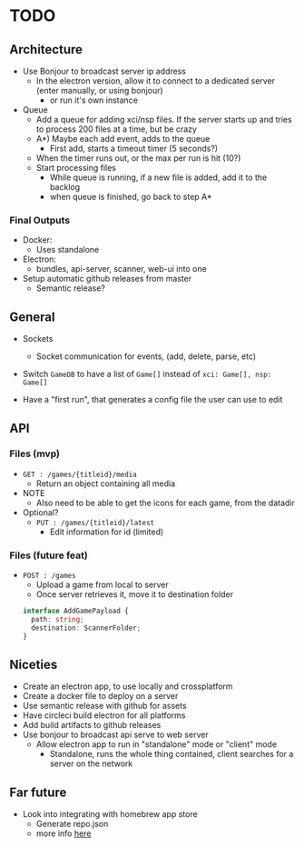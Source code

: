 # TODO

## Architecture

- Use Bonjour to broadcast server ip address
  - In the electron version, allow it to connect to a dedicated server (enter manually, or using bonjour)
    - or run it's own instance
- Queue
  - Add a queue for adding xci/nsp files. If the server starts up and tries to process 200 files at a time, but be crazy
  - A\*) Maybe each add event, adds to the queue
    - First add, starts a timeout timer (5 seconds?)
  - When the timer runs out, or the max per run is hit (10?)
  - Start processing files
    - While queue is running, if a new file is added, add it to the backlog
    - when queue is finished, go back to step A\*

### Final Outputs

- Docker:
  - Uses standalone
- Electron:
  - bundles, api-server, scanner, web-ui into one
- Setup automatic github releases from master
  - Semantic release?

## General

- Sockets
  - Socket communication for events, (add, delete, parse, etc)
- Switch `GameDB` to have a list of `Game[]` instead of `xci: Game[], nsp: Game[]`

- Have a "first run", that generates a config file the user can use to edit

## API

### Files (mvp)

- `GET : /games/{titleid}/media`
  - Return an object containing all media
- NOTE
  - Also need to be able to get the icons for each game, from the datadir
- Optional?
  - `PUT : /games/{titleid}/latest`
    - Edit information for id (limited)

### Files (future feat)

- `POST : /games`
  - Upload a game from local to server
  - Once server retrieves it, move it to destination folder
  ```typescript
  interface AddGamePayload {
    path: string;
    destination: ScannerFolder;
  }
  ```

## Niceties

- Create an electron app, to use locally and crossplatform
- Create a docker file to deploy on a server
- Use semantic release with github for assets
- Have circleci build electron for all platforms
- Add build artifacts to github releases
- Use bonjour to broadcast api serve to web server
  - Allow electron app to run in "standalone" mode or "client" mode
    - Standalone, runs the whole thing contained, client searches for a server on the network

## Far future

- Look into integrating with homebrew app store
  - Generate repo.json
  - more info [here](https://github.com/vgmoose/appstorenx#maintaining-a-repo)
